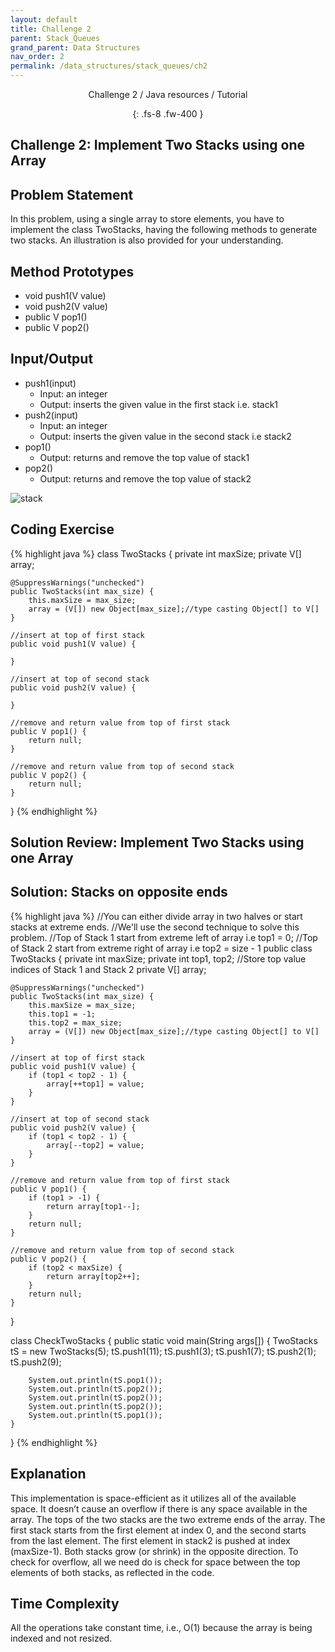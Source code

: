 ```yaml
---
layout: default
title: Challenge 2
parent: Stack_Queues
grand_parent: Data Structures
nav_order: 2
permalink: /data_structures/stack_queues/ch2
---
```

<div align="center" markdown="1">
Challenge 2 / Java resources / Tutorial

{: .fs-8 .fw-400 }
</div>

## Challenge 2: Implement Two Stacks using one Array

## Problem Statement 
In this problem, using a single array to store elements, you have to implement the class TwoStacks<V>, having the following methods to generate two stacks. An illustration is also provided for your understanding.

## Method Prototypes 
* void push1(V value)
* void push2(V value)
* public V pop1()
* public V pop2()

## Input/Output 
* push1(input)
   * Input: an integer
   * Output: inserts the given value in the first stack i.e. stack1
* push2(input)
   * Input: an integer
   * Output: inserts the given value in the second stack i.e stack2
* pop1()
   * Output: returns and remove the top value of stack1
* pop2()
   * Output: returns and remove the top value of stack2

![stack](https://raw.githubusercontent.com/JavaLvivDev/prog-resources/master/resources/stack/tt2.png)

## Coding Exercise

{% highlight java %}
class TwoStacks<V> {
    private int maxSize;
    private V[] array;

    @SuppressWarnings("unchecked")
    public TwoStacks(int max_size) {
        this.maxSize = max_size;
        array = (V[]) new Object[max_size];//type casting Object[] to V[]
    }

    //insert at top of first stack
    public void push1(V value) {
    
    }

    //insert at top of second stack
    public void push2(V value) {

    }

    //remove and return value from top of first stack
    public V pop1() {
        return null;
    }

    //remove and return value from top of second stack
    public V pop2() {
        return null;
    }
}
{% endhighlight %}

## Solution Review: Implement Two Stacks using one Array

## Solution: Stacks on opposite ends

{% highlight java %}
//You can either divide array in two halves or start stacks at extreme ends.
//We'll use the second technique to solve this problem.
//Top of Stack 1 start from extreme left of array i.e top1 = 0;
//Top of Stack 2 start from extreme right of array i.e top2 = size - 1
public class TwoStacks<V> {
    private int maxSize;
    private int top1, top2; //Store top value indices of Stack 1 and Stack 2
    private V[] array;

    @SuppressWarnings("unchecked")
    public TwoStacks(int max_size) {
        this.maxSize = max_size;
        this.top1 = -1;
        this.top2 = max_size;
        array = (V[]) new Object[max_size];//type casting Object[] to V[]
    }

    //insert at top of first stack
    public void push1(V value) {
        if (top1 < top2 - 1) {
            array[++top1] = value;
        }
    }

    //insert at top of second stack
    public void push2(V value) {
        if (top1 < top2 - 1) {
            array[--top2] = value;
        }
    }

    //remove and return value from top of first stack
    public V pop1() {
        if (top1 > -1) {
            return array[top1--];
        }
        return null;
    }

    //remove and return value from top of second stack
    public V pop2() {
        if (top2 < maxSize) {
            return array[top2++];
        }
        return null;
    }
}

class CheckTwoStacks {
    public static void main(String args[]) {
        TwoStacks<Integer> tS = new TwoStacks<Integer>(5);
        tS.push1(11);
        tS.push1(3);
        tS.push1(7);
        tS.push2(1);
        tS.push2(9);

        System.out.println(tS.pop1());
        System.out.println(tS.pop2());
        System.out.println(tS.pop2());
        System.out.println(tS.pop2());
        System.out.println(tS.pop1());
    }  
}
{% endhighlight %}

## Explanation 
This implementation is space-efficient as it utilizes all of the available space. It doesn’t cause an overflow if there is any space available in the array. The tops of the two stacks are the two extreme ends of the array. The first stack starts from the first element at index 0, and the second starts from the last element. The first element in stack2 is pushed at index (maxSize-1). Both stacks grow (or shrink) in the opposite direction. To check for overflow, all we need do is check for space between the top elements of both stacks, as reflected in the code.

## Time Complexity 
All the operations take constant time, i.e., O(1) because the array is being indexed and not resized.



